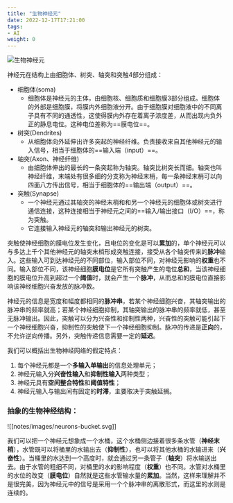 ```yaml
---
title: "生物神经元"
date: 2022-12-17T17:21:00
tags:
- AI
weight: 0
---
```

![生物神经元](/notes/images/0e1b7cdfd388cb7140942680d4f91f9f_MD5.png)

神经元在结构上由细胞体、树突、轴突和突触4部分组成：

- 细胞体(soma)
	- 细胞体是神经元的主体，由细胞核、细胞质和细胞膜3部分组成。细胞体的外部是细胞膜，将膜内外细胞液分开。由于细胞膜对细胞液中的不同离子具有不同的通透性，这使得膜内外存在着离子浓度差，从而出现内负外正的静息电位。这种电位差称为==膜电位==。
- 树突(Dendrites)
	- 从细胞体向外延伸出许多突起的神经纤维。负责接收来自其他神经元的输入信号，相当于细胞体的==输入端（input）==。
- 轴突(Axon、神经纤维)
	- 由细胞体伸出的最长的一条突起称为轴突。轴突比树突长而细。轴突也叫神经纤维，末端处有很多细的分支称为神经末梢，每一条神经末梢可以向四面八方传出信号，相当于细胞体的==输出端（output）==。
- 突触(Synapse)
	- 一个神经元通过其轴突的神经末梢和和另一个神经元的细胞体或树突进行通信连接，这种连接相当于神经元之间的==输入/输出接口（I/O）==，称为突触。
	- 它连接输入神经元的轴突和输出神经元的树突。

突触使神经细胞的膜电位发生变化，且电位的变化是可以**累加**的，单个神经元可以与多达上千个其他神经元的轴突末梢形成突触连接，接受从各个轴突传来的**脉冲**输入。这些输入可到达神经元的不同部位，输入部位不同，对神经元影响的**权重**也不同。输入部位不同，该神经细胞**膜电位**是它所有突触产生的电位**总和**，当该神经细胞的膜电位升高到超过一个**阈值**时，就会产生一个**脉冲**，从而总和的膜电位直接影响该神经细胞兴奋发放的脉冲数。

神经元的信息是宽度和幅度都相同的**脉冲串**，若某个神经细胞兴奋，其轴突输出的脉冲串的频率就高；若某个神经细胞抑制，其轴突输出的脉冲串的频率就低，甚至无脉冲输出。因此，突触可以分为兴奋性和抑制性两种，兴奋性的突触可能引起下一个神经细胞兴奋，抑制性的突触使下一个神经细胞抑制。脉冲的传递是**正向**的，不允许逆向传播。另外，突触传递信息需要一定的**延迟**。

我们可以概括出生物神经网络的假定特点：
1.  每个神经元都是一个**多输入单输出**的信息处理单元；
2.  神经元输入分**兴奋性输入**和**抑制性输入**两种类型；
3.  神经元具有**空间整合特性**和**阈值特性**；
4.  神经元输入与输出间有固定的**时滞**，主要取决于突触延搁。

### 抽象的生物神经结构：

![[notes/images/neurons-bucket.svg]]

我们可以把一个神经元想象成一个水桶，这个水桶侧边接着很多条水管（**神经末梢**），水管既可以将桶里的水输出去（**抑制性**），也可以将其他水桶的水输进来（**兴奋性**）。当桶里的水达到一个高度时，就会通过另一条管子（**轴突**）将水输送出去。由于水管的粗细不同，对桶里的水的影响程度（**权重**）也不同。水管对水桶里的水位的改变（**膜电位**）自然就是这些水管输水量的**累加**。当然，这样来理解并不是很完美，因为神经元中的信号是采用一个个脉冲串的离散形式，而这里的水则是连续的。